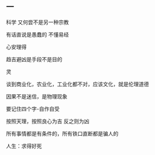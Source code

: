## 一

科学 又何尝不是另一种宗教

有话直说是愚蠢的 不懂易经

心安理得 

趋吉避凶是手段不是目的

灵 

谈到商业化，农业化，工业化都不对，应该文化，就是伦理道德

因果不是迷信，是物理现象

要记住四个字-自作自受

按照天理，按照良心为吉 反之则为凶

所有事情都是有条件的，所有铁口直断都是骗人的 

人生：求得好死